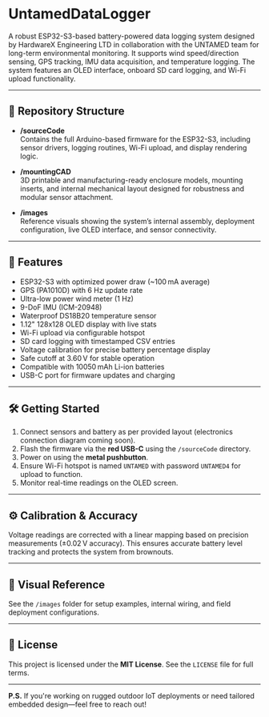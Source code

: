 # UntamedDataLogger

A robust ESP32-S3-based battery-powered data logging system designed by HardwareX Engineering LTD in collaboration with the UNTAMED team for long-term environmental monitoring. It supports wind speed/direction sensing, GPS tracking, IMU data acquisition, and temperature logging. The system features an OLED interface, onboard SD card logging, and Wi-Fi upload functionality.

---

## 📂 Repository Structure

- **/sourceCode**  
  Contains the full Arduino-based firmware for the ESP32-S3, including sensor drivers, logging routines, Wi-Fi upload, and display rendering logic.

- **/mountingCAD**  
  3D printable and manufacturing-ready enclosure models, mounting inserts, and internal mechanical layout designed for robustness and modular sensor attachment.

- **/images**  
  Reference visuals showing the system’s internal assembly, deployment configuration, live OLED interface, and sensor connectivity.

---

## 🔧 Features

- ESP32-S3 with optimized power draw (~100 mA average)
- GPS (PA1010D) with 6 Hz update rate
- Ultra-low power wind meter (1 Hz)
- 9-DoF IMU (ICM-20948)
- Waterproof DS18B20 temperature sensor
- 1.12" 128x128 OLED display with live stats
- Wi-Fi upload via configurable hotspot
- SD card logging with timestamped CSV entries
- Voltage calibration for precise battery percentage display
- Safe cutoff at 3.60 V for stable operation
- Compatible with 10050 mAh Li-ion batteries
- USB-C port for firmware updates and charging

---

## 🛠️ Getting Started

1. Connect sensors and battery as per provided layout (electronics connection diagram coming soon).
2. Flash the firmware via the **red USB-C** using the `/sourceCode` directory.
3. Power on using the **metal pushbutton**.
4. Ensure Wi-Fi hotspot is named `UNTAMED` with password `UNTAMED4` for upload to function.
5. Monitor real-time readings on the OLED screen.

---

## ⚙️ Calibration & Accuracy

Voltage readings are corrected with a linear mapping based on precision measurements (±0.02 V accuracy). This ensures accurate battery level tracking and protects the system from brownouts.

---

## 📸 Visual Reference

See the `/images` folder for setup examples, internal wiring, and field deployment configurations.

---

## 🔐 License

This project is licensed under the **MIT License**. See the `LICENSE` file for full terms.

---

**P.S.** If you're working on rugged outdoor IoT deployments or need tailored embedded design—feel free to reach out!
